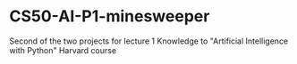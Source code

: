 # CS50-AI-P1-minesweeper
Second of the two projects for lecture 1 Knowledge to "Artificial Intelligence with Python" Harvard course 
